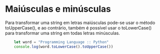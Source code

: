 # Maiúsculas e minúsculas

Para transformar uma string em letras maiúsculas pode-se usar o método toUpperCase(), e ao contrário, também é possível usar o toLowerCase() para transformar uma string em todas letras minúsculas.

```js
    let word = "Programming Language :: Python"
    console.log(word.toLowerCase().toUpperCase())
```
